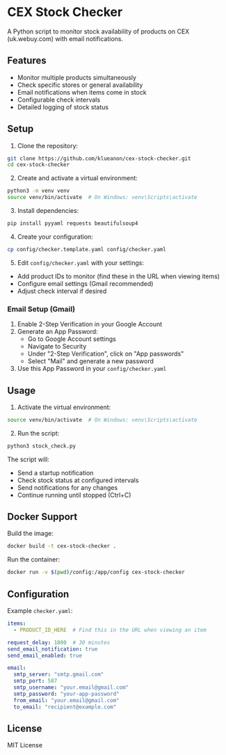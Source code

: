 # CEX Stock Checker

A Python script to monitor stock availability of products on CEX (uk.webuy.com) with email notifications.

## Features

- Monitor multiple products simultaneously
- Check specific stores or general availability
- Email notifications when items come in stock
- Configurable check intervals
- Detailed logging of stock status

## Setup

1. Clone the repository:
```bash
git clone https://github.com/klueanon/cex-stock-checker.git
cd cex-stock-checker
```

2. Create and activate a virtual environment:
```bash
python3 -m venv venv
source venv/bin/activate  # On Windows: venv\Scripts\activate
```

3. Install dependencies:
```bash
pip install pyyaml requests beautifulsoup4
```

4. Create your configuration:
```bash
cp config/checker.template.yaml config/checker.yaml
```

5. Edit `config/checker.yaml` with your settings:
- Add product IDs to monitor (find these in the URL when viewing items)
- Configure email settings (Gmail recommended)
- Adjust check interval if desired

### Email Setup (Gmail)

1. Enable 2-Step Verification in your Google Account
2. Generate an App Password:
   - Go to Google Account settings
   - Navigate to Security
   - Under "2-Step Verification", click on "App passwords"
   - Select "Mail" and generate a new password
3. Use this App Password in your `config/checker.yaml`

## Usage

1. Activate the virtual environment:
```bash
source venv/bin/activate  # On Windows: venv\Scripts\activate
```

2. Run the script:
```bash
python3 stock_check.py
```

The script will:
- Send a startup notification
- Check stock status at configured intervals
- Send notifications for any changes
- Continue running until stopped (Ctrl+C)

## Docker Support

Build the image:
```bash
docker build -t cex-stock-checker .
```

Run the container:
```bash
docker run -v $(pwd)/config:/app/config cex-stock-checker
```

## Configuration

Example `checker.yaml`:
```yaml
items:
  - PRODUCT_ID_HERE  # Find this in the URL when viewing an item

request_delay: 1800  # 30 minutes
send_email_notification: true
send_email_enabled: true

email:
  smtp_server: "smtp.gmail.com"
  smtp_port: 587
  smtp_username: "your.email@gmail.com"
  smtp_password: "your-app-password"
  from_email: "your.email@gmail.com"
  to_email: "recipient@example.com"
```

## License

MIT License
